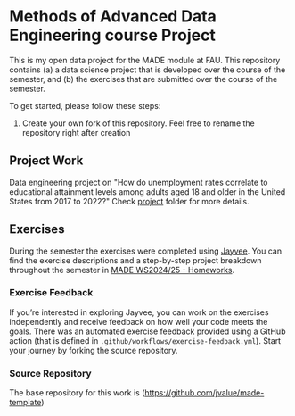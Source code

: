 # Methods of Advanced Data Engineering course Project

This is my open data project for the MADE module at FAU.
This repository contains (a) a data science project that is developed over the course of the semester, and (b) the exercises that are submitted over the course of the semester.

To get started, please follow these steps:
1. Create your own fork of this repository. Feel free to rename the repository right after creation

## Project Work
Data engineering project on "How do unemployment rates correlate to educational attainment levels among adults aged 18 and older in the United States from 2017 to 2022?"
Check [project](project/) folder for more details.

## Exercises
During the semester the exercises were completed using [Jayvee](https://github.com/jvalue/jayvee).
You can find the exercise descriptions and a step-by-step project breakdown throughout the semester in [MADE WS2024/25 - Homeworks](https://docs.google.com/document/d/1rC0BVSpIIcPakSdqeuvlfPfSukBsB6i005hpG4B8UlI/edit?tab=t.0).

### Exercise Feedback
If you’re interested in exploring Jayvee, you can work on the exercises independently and receive feedback on how well your code meets the goals. There was an automated exercise feedback provided using a GitHub action (that is defined in `.github/workflows/exercise-feedback.yml`). 
Start your journey by forking the source repository.

### Source Repository
The base repository for this work is (https://github.com/jvalue/made-template)
